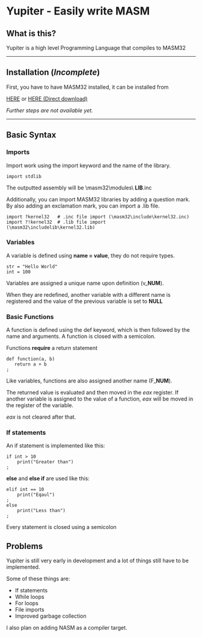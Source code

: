 # Yupiter - Easily write MASM

## What is this?

Yupiter is a high level Programming Language that compiles to MASM32
***
## Installation (*Incomplete*)
First, you have to have MASM32 installed, it can be installed from

[HERE](https://www.masm32.com/)
   or    [HERE (Direct download)](http://masm32.masmcode.com/masm32/masm32v11r.zip)

*Further steps are not available yet.*

***
## Basic Syntax
### Imports
Import work using the import keyword and the name of the library.
````
import stdlib
````

The outputted assembly will be \masm32\modules\ **LIB**.inc

Additionally, you can import MASM32 libraries by adding a question mark.
By also adding an exclamation mark, you can import a .lib file.
````
import ?kernel32   # .inc file import (\masm32\include\kernel32.inc)
import ?!kernel32  # .lib file import (\masm32\includelib\kernel32.lib)
````

### Variables
A variable is defined using **name = value**,
they do not require types.
````
str = "Hello World"
int = 100
````
Variables are assigned a unique name upon definition (v_**NUM**).

When they are redefined, another variable with a different name
is registered and the value of the previous variable is set to **NULL**
### Basic Functions

A function is defined using the def keyword,
which is then followed by the name and arguments.
A function is closed with a semicolon.

Functions **require** a return statement

````
def function(a, b)
   return a + b
;
````

Like variables, functions are also assigned another name (F_**NUM**).

The returned value is evaluated and then moved in the *eax* register.
If another variable is assigned to the value of a function,
*eax* will be moved in the register of the variable.

*eax* is not cleared after that.

### If statements

An if statement is implemented like this:

````
if int > 10
    print("Greater than")
;
````

**else** and **else if** are used like this:

````
elif int == 10
    print("Eqaul")
;
else
    print("Less than")
;
````

Every statement is closed using a semicolon

## Problems

Yupiter is still very early in development and a lot of things still have to be implemented.

Some of these things are:
- If statements
- While loops
- For loops
- File imports
- Improved garbage collection

I also plan on adding NASM as a compiler target.